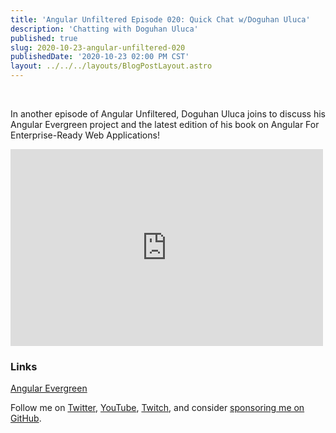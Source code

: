 ```yaml
---
title: 'Angular Unfiltered Episode 020: Quick Chat w/Doguhan Uluca'
description: 'Chatting with Doguhan Uluca'
published: true
slug: 2020-10-23-angular-unfiltered-020
publishedDate: '2020-10-23 02:00 PM CST'
layout: ../../../layouts/BlogPostLayout.astro
---
```


<br/>

In another episode of Angular Unfiltered, Doguhan Uluca joins to discuss his Angular Evergreen project and the latest edition of his book on Angular For Enterprise-Ready Web Applications!

<div class="flex justify-center">
  <iframe width="500" height="315" src="https://www.youtube.com/embed/8O38fwtDMPk" frameborder="0" allow="accelerometer; autoplay; encrypted-media; gyroscope; picture-in-picture" allowfullscreen></iframe>
</div>

### Links

[Angular Evergreen](https://expertlysimple.io/get-evergreen/)

Follow me on [Twitter](https://twitter.com/brandontroberts), [YouTube](https://youtube.com/brandonrobertsdev), [Twitch](https://twitch.tv/brandontroberts), and consider [sponsoring me on GitHub](https://github.com/sponsors/brandonroberts).
